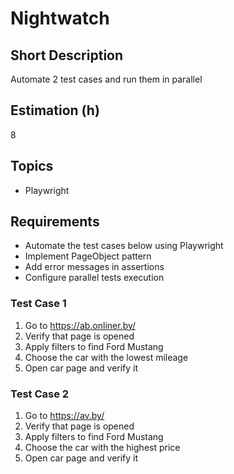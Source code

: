 # Nightwatch

## Short Description

Automate 2 test cases and run them in parallel

## Estimation (h)

8

## Topics

* Playwright

## Requirements

* Automate the test cases below using Playwright
* Implement PageObject pattern
* Add error messages in assertions
* Configure parallel tests execution

### Test Case 1

1. Go to <https://ab.onliner.by/>
2. Verify that page is opened
3. Apply filters to find Ford Mustang
4. Choose the car with the lowest mileage
5. Open car page and verify it

### Test Case 2

1. Go to <https://av.by/>
2. Verify that page is opened
3. Apply filters to find Ford Mustang
4. Choose the car with the highest price
5. Open car page and verify it
